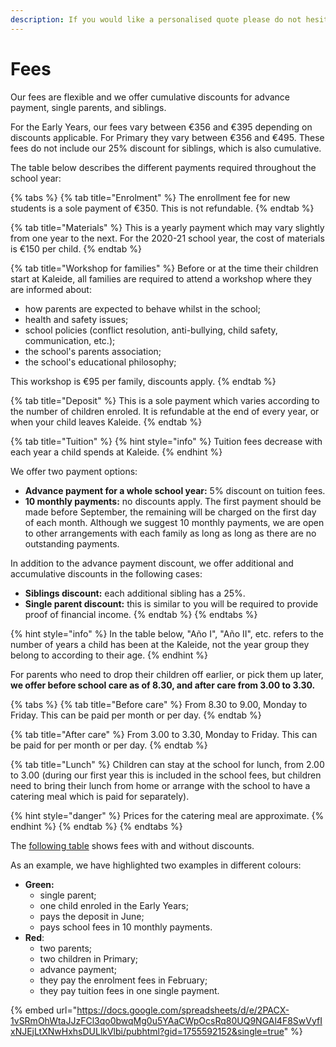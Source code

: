 ```yaml
---
description: If you would like a personalised quote please do not hesitate to contact us.
---
```


# Fees

Our fees are flexible and we offer cumulative discounts for advance payment, single parents, and siblings. 

For the Early Years, our fees vary between €356 and €395 depending on discounts applicable. For Primary they vary between €356 and €495. These fees do not include our 25% discount for siblings, which is also cumulative.

The table below describes the different payments required throughout the school year:

{% tabs %}
{% tab title="Enrolment" %}
The enrollment fee for new students is a sole payment of €350. This is not refundable. 
{% endtab %}

{% tab title="Materials" %}
This is a yearly payment which may vary slightly from one year to the next. For the 2020-21 school year, the cost of materials is €150 per child.
{% endtab %}

{% tab title="Workshop for families" %}
Before or at the time their children start at Kaleide, all families are required to attend a workshop where they are informed about:

* how parents are expected to behave whilst in the school;
* health and safety issues;
* school policies \(conflict resolution, anti-bullying, child safety, communication, etc.\);
* the school's parents association;
* the school's educational philosophy;

This workshop is €95 per family, discounts apply.
{% endtab %}

{% tab title="Deposit" %}
This is a sole payment which varies according to the number of children enroled. It is refundable at the end of every year, or when your child leaves Kaleide.
{% endtab %}

{% tab title="Tuition" %}
{% hint style="info" %}
Tuition fees decrease with each year a child spends at Kaleide.
{% endhint %}

We offer two payment options:

* **Advance payment for a whole school year:**  5% discount on tuition fees. 
* **10 monthly payments:** no discounts apply. The first payment should be made before September, the remaining will be charged on the first day of each month.  Although we suggest 10 monthly payments, we are open to other arrangements with each family as long as long as there are no outstanding payments.

In addition to the advance payment discount, we offer additional and accumulative discounts in the following cases:

* **Siblings discount:** each additional sibling has a 25%.
* **Single parent discount:** this is similar to you will be required to provide proof of financial income.
{% endtab %}
{% endtabs %}

{% hint style="info" %}
In the table below, "Año I", "Año II", etc. refers to the number of years a child has been at the Kaleide, not the year group they belong to according to their age.
{% endhint %}

For parents who need to drop their children off earlier, or pick them up later, **we offer before school care as of 8.30, and after care from 3.00 to 3.30.** 

{% tabs %}
{% tab title="Before care" %}
From 8.30 to 9.00, Monday to Friday. This can be paid per month or per day.
{% endtab %}

{% tab title="After care" %}
From 3.00 to 3.30, Monday to Friday. This can be paid for per month or per day.
{% endtab %}

{% tab title="Lunch" %}
Children can stay at the school for lunch, from 2.00 to 3.00 \(during our first year this is included in the school fees, but children need to bring their lunch from home or arrange with the school to have a catering meal which is paid for separately\). 

{% hint style="danger" %}
Prices for the catering meal are approximate.
{% endhint %}
{% endtab %}
{% endtabs %}

The [following table](https://docs.google.com/spreadsheets/d/e/2PACX-1vSRmOhWtaJJzFCl3qo0bwqMg0u5YAaCWpOcsRq80UQ9NGAl4F8SwVyfIxNJEjLtXNwHxhsDULlkVlbi/pubhtml?gid=1755592152&single=true) shows fees with and without discounts. 

As an example, we have highlighted two examples in different colours:

* **Green:**
  * single parent;
  * one child enroled in the Early Years;
  * pays the deposit in June;
  * pays school fees in 10 monthly payments.
* **Red**: 
  * two parents;
  * two children in Primary;
  * advance payment;
  * they pay the enrolment fees in February;
  * they pay tuition fees in one single payment.

{% embed url="https://docs.google.com/spreadsheets/d/e/2PACX-1vSRmOhWtaJJzFCl3qo0bwqMg0u5YAaCWpOcsRq80UQ9NGAl4F8SwVyfIxNJEjLtXNwHxhsDULlkVlbi/pubhtml?gid=1755592152&single=true" %}



